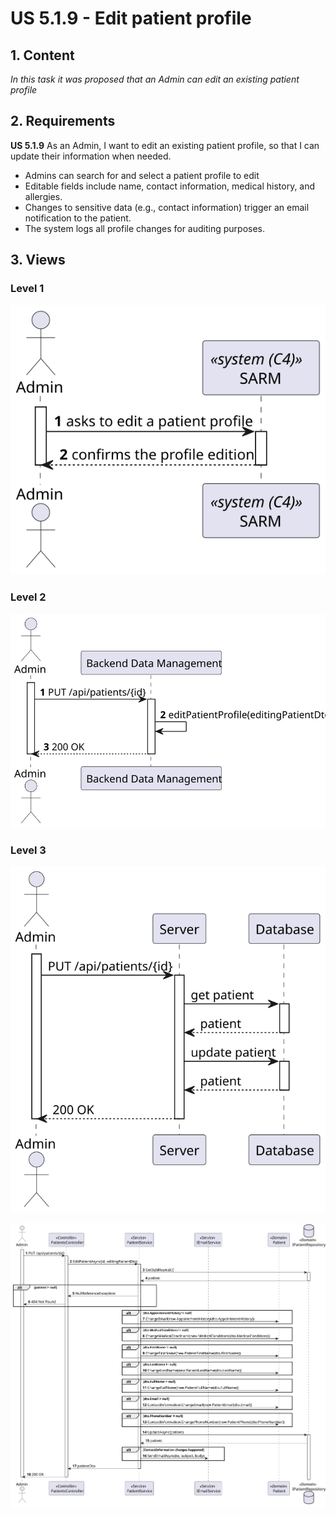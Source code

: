 # US 5.1.9 - Edit patient profile

##  1. Content

*In this task it was proposed that an Admin can edit an existing patient profile*

## 2. Requirements

**US 5.1.9**  As an Admin, I want to edit an existing patient profile, so that I can update their information when needed.

- Admins can search for and select a patient profile to edit
- Editable fields include name, contact information, medical history, and allergies.
- Changes to sensitive data (e.g., contact information) trigger an email notification to the patient.
- The system logs all profile changes for auditing purposes.

## 3. Views

### Level 1

![Process view level 1](views/level1/process-view.svg)

### Level 2

![Process view level 2](views/level2/process-view.svg)

### Level 3

![Process view level 3](views/level3/process-view.svg)

![Process view level 3](views/level3/process-view-2.svg)